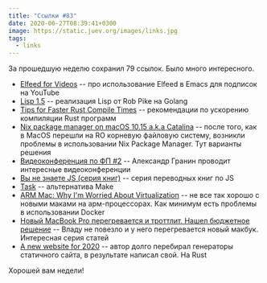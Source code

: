 ```yaml
---
title: "Ссылки #83"
date: 2020-06-27T08:39:41+0300
image: https://static.juev.org/images/links.jpg
tags:
  - links
---
```

За прошедшую неделю сохранил 79 ссылок. Было много интересного.

* [Elfeed for Videos](https://irreal.org/blog/?p=8950) -- про использование Elfeed в Emacs для подписок на YouTube
* [Lisp 1.5](https://github.com/robpike/lisp) -- реализация Lisp от Rob Pike на Golang
* [Tips for Faster Rust Compile Times](https://endler.dev/2020/rust-compile-times/) -- рекомендации по ускорению компиляции Rust программ
* [Nix package manager on macOS 10.15 a.k.a Catalina](https://zbrox.com/posts/nix-on-macos-catalina/) -- после того, как в MacOS перешли на RO корневую файловую систему, возникли проблемы в использовании Nix Package Manager. Тут варианты решения
* [Видеоконференция по ФП #2](https://www.youtube.com/watch?v=8b_KHsfPKNU) -- Александр Гранин проводит интересные видеоконференции
* [Вы не знаете JS (серия книг)](https://github.com/azat-io/you-dont-know-js-ru) -- серия переводных книг по JS
* [Task](https://taskfile.dev/#/) -- альтернатива Make
* [ARM Mac: Why I'm Worried About Virtualization](https://bmalehorn.com/arm-mac/) -- не все так хорошо с новыми маками на арм-процессорах. Как минимум есть проблемы в использовании Docker
* [Новый MacBook Pro перегревается и троттлит. Нашел бюджетное решение](https://macosworld.ru/tg-pro-fan-control-and-macbook-overheat/) -- Владу не повезло и у него перегревается новый макбук. Интересная серия статей
* [A new website for 2020](https://fasterthanli.me/articles/a-new-website-for-2020) -- автор долго перебирал генераторы статичного сайта, в результате написал свой. На Rust

Хорошей вам недели!
